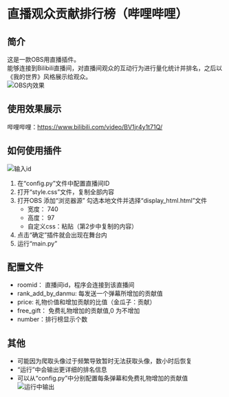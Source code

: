# 直播观众贡献排行榜（哔哩哔哩）
## 简介
这是一款OBS用直播插件。  
能够连接到Bilibili直播间，对直播间观众的互动行为进行量化统计并排名，之后以《我的世界》风格展示给观众。  
![OBS内效果](https://user-images.githubusercontent.com/103107612/167257703-1c2f0aa7-ef76-4675-ad16-22aa8343eacb.png)  
## 使用效果展示  
 哔哩哔哩：https://www.bilibili.com/video/BV1jr4y1t71Q/  
## 如何使用插件
![输入id](https://user-images.githubusercontent.com/103107612/167257797-88d416ea-b11e-4040-8a75-d351af61d289.png)  
1. 在“config.py”文件中配置直播间ID  
2. 打开“style.css”文件，复制全部内容  
3. 打开OBS 添加“浏览器源” 勾选本地文件并选择“display_html.html”文件   
    - 宽度： 740  
    - 高度： 97  
    - 自定义css：粘贴（第2步中复制的内容）  
4. 点击“确定”插件就会出现在舞台内  
5. 运行“main.py”  
## 配置文件
* roomid： 直播间id，程序会连接到该直播间  
* rank_add_by_danmu: 每发送一个弹幕所增加的贡献值  
* price: 礼物价值和增加贡献的比值（金瓜子：贡献）  
* free_gift： 免费礼物增加的贡献值,0 为不增加  
* number：排行榜显示个数  
## 其他  
* 可能因为爬取头像过于频繁导致暂时无法获取头像，数小时后恢复  
* “运行”中会输出更详细的排名信息  
* 可以从“config.py”中分别配置每条弹幕和免费礼物增加的贡献值  
![运行中输出](https://user-images.githubusercontent.com/103107612/167257982-18849e35-c38d-4e50-acd2-0bac44809ef6.png)
